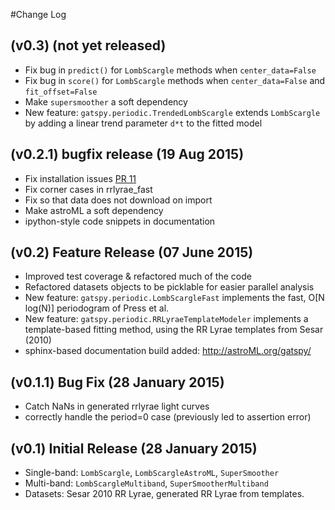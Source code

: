 #Change Log

## (v0.3) (not yet released)

- Fix bug in ``predict()`` for ``LombScargle`` methods when ``center_data=False``
- Fix bug in ``score()`` for ``LombScargle`` methods when ``center_data=False`` and ``fit_offset=False``
- Make ``supersmoother`` a soft dependency
- New feature: ``gatspy.periodic.TrendedLombScargle`` extends ``LombScargle``
  by adding a linear trend parameter ``d*t`` to the fitted model

## (v0.2.1) bugfix release (19 Aug 2015)

- Fix installation issues [PR 11](https://github.com/astroML/gatspy/pull/11)
- Fix corner cases in rrlyrae_fast
- Fix so that data does not download on import
- Make astroML a soft dependency
- ipython-style code snippets in documentation

## (v0.2) Feature Release (07 June 2015)

- Improved test coverage & refactored much of the code
- Refactored datasets objects to be picklable for easier parallel analysis
- New feature: ``gatspy.periodic.LombScargleFast`` implements the fast,
  O[N log(N)] periodogram of Press et al.
- New feature: ``gatspy.periodic.RRLyraeTemplateModeler`` implements a
  template-based fitting method, using the RR Lyrae templates from Sesar (2010)
- sphinx-based documentation build added: http://astroML.org/gatspy/

## (v0.1.1) Bug Fix (28 January 2015)

- Catch NaNs in generated rrlyrae light curves
- correctly handle the period=0 case (previously led to assertion error)

## (v0.1) Initial Release (28 January 2015)

- Single-band: ``LombScargle``, ``LombScargleAstroML``, ``SuperSmoother``
- Multi-band: ``LombScargleMultiband``, ``SuperSmootherMultiband``
- Datasets: Sesar 2010 RR Lyrae, generated RR Lyrae from templates.
